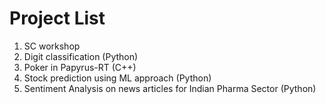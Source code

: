 # Project List 

1) SC workshop
2) Digit classification (Python)
3) Poker in Papyrus-RT (C++)
4) Stock prediction using ML approach (Python)
5) Sentiment Analysis on news articles for Indian Pharma Sector (Python)


